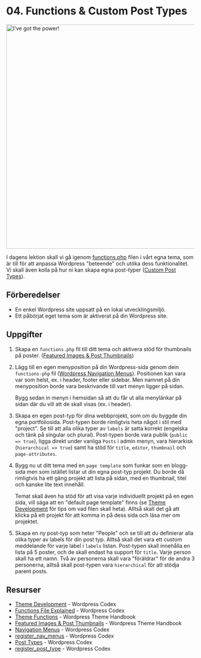 # 04. Functions & Custom Post Types

<img src="https://user-images.githubusercontent.com/7646347/52047217-d3a21a80-2548-11e9-9cd5-f587e74aeaec.gif" alt="I've got the power!" width="600">

I dagens lektion skall vi gå igenom [functions.php](https://codex.wordpress.org/Functions_File_Explained) filen i vårt egna tema, som är till för att anpassa Wordpress "beteende" och utöka dess funktionalitet. Vi skall även kolla på hur ni kan skapa egna post-typer ([Custom Post Types](https://codex.wordpress.org/Post_Types)).

## Förberedelser

- En enkel Wordpress site uppsatt på en lokal utvecklingsmiljö.
- Ett påbörjat eget tema som är aktiverat på din Wordpress site.

## Uppgifter

1.
    Skapa en `functions.php` fil till ditt tema och aktivera stöd för thumbnails på poster. ([Featured Images & Post Thumbnails](https://developer.wordpress.org/themes/functionality/featured-images-post-thumbnails/))

2.
    Lägg till en egen menyposition på din Wordpress-sida genom dein `functions-php` fil ([Wordpress Navigation Menus](https://codex.wordpress.org/Navigation_Menus)). Positionen kan vara var som helst, ex. i header, footer eller sidebar. Men namnet på din menyposition borde vara beskrivande till vart menyn ligger på sidan.

    Bygg sedan in menyn i hemsidan så att du får ut alla menylänkar på sidan där du vill att de skall visas (ex. i header).

3.
    Skapa en egen post-typ för dina webbprojekt, som om du byggde din egna portfoliosida. Post-typen borde rimligtvis heta något i stil med "project". Se till att alla olika typer av `labels` är satta korrekt (engelska och tänk på singular och plural). Post-typen borde vara publik (`public => true`), ligga direkt under vanliga `Posts` i admin menyn, vara hierarkisk (`hierarchical => true`) samt ha stöd för `title`, `editor`, `thumbnail` och `page-attributes`.

4.
    Bygg nu ut ditt tema med en `page template` som funkar som en blogg-sida men som istället listar ut din egna post-typ projekt. Du borde då rimligtvis ha ett gäng projekt att lista på sidan, med en thumbnail, titel och kanske lite text innehåll.

    Temat skall även ha stöd för att visa varje individuellt projekt på en egen sida, vill säga att en "default page template" finns (se [Theme Development](https://codex.wordpress.org/Theme_Development) för tips om vad filen skall heta). Alltså skall det gå att klicka på ett projekt för att komma in på dess sida och läsa mer om projektet.

5.
    Skapa en ny post-typ som heter "People" och se till att du definierar alla olika typer av labels för din post typ. Alltså skall det vara ett custom meddelande för varje label i `labels` listan. Post-typen skall innehålla en lista på 5 poster, och de skall endast ha support för `title`. Varje person skall ha ett namn. Två av personerna skall vara "föräldrar" för de andra 3 personerna, alltså skall post-typen vara `hierarchical` för att stödja parent posts.

## Resurser

- [Theme Development](https://codex.wordpress.org/Theme_Development) - Wordpress Codex
- [Functions File Explained](https://codex.wordpress.org/Functions_File_Explained) - Wordpress Codex
- [Theme Functions](https://developer.wordpress.org/themes/basics/theme-functions/) - Wordpress Theme Handbook
- [Featured Images & Post Thumbnails](https://developer.wordpress.org/themes/functionality/featured-images-post-thumbnails/) - Wordpress Theme Handbook
- [Navigation Menus](https://codex.wordpress.org/Navigation_Menus) - Wordpress Codex
- [register_nav_menus](https://codex.wordpress.org/Function_Reference/register_nav_menus) - Wordpress Codex
- [Post Types](https://codex.wordpress.org/Post_Types) - Wordpress Codex
- [register_post_type](https://codex.wordpress.org/Function_Reference/register_post_type) - Wordpress Codex
